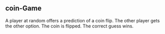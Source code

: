 ## coin-Game

A player at random offers a prediction of a coin flip. 
The other player gets the other option. 
The coin is flipped. 
The correct guess wins.